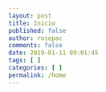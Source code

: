 ```yaml
---
layout: post
title: Inicio
published: false
author: rosepac
comments: false
date: 2019-01-11 09:01:45
tags: [ ]
categories: [ ]
permalink: /home
---
```

